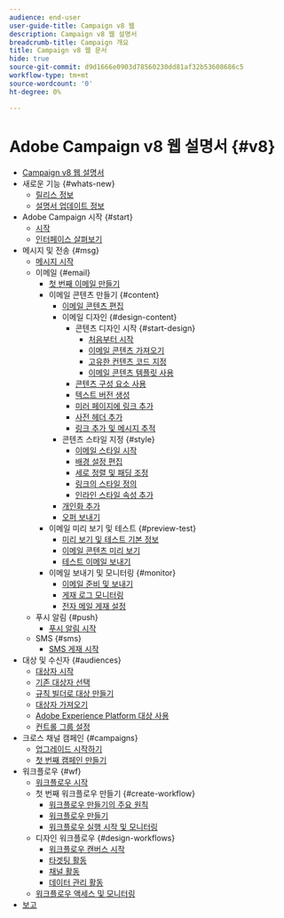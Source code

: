 ```yaml
---
audience: end-user
user-guide-title: Campaign v8 웹
description: Campaign v8 웹 설명서
breadcrumb-title: Campaign 개요
title: Campaign v8 웹 문서
hide: true
source-git-commit: d9d1666e0903d78560230dd81af32b53608686c5
workflow-type: tm+mt
source-wordcount: '0'
ht-degree: 0%

---
```



# Adobe Campaign v8 웹 설명서 {#v8}

+ [Campaign v8 웹 설명서](campaign-web-home.md)
+ 새로운 기능 {#whats-new}
   + [릴리스 정보](rn/release-notes.md)
   + [설명서 업데이트 정보](rn/documentation-updates.md)
+ Adobe Campaign 시작 {#start}
   + [시작](get-started/get-started.md)
   + [인터페이스 살펴보기](get-started/user-interface.md)
+ 메시지 및 전송 {#msg}
   + [메시지 시작](email/gs-messages.md)
   + 이메일 {#email}
      + [첫 번째 이메일 만들기](email/create-email.md)
      + 이메일 콘텐츠 만들기 {#content}
         + [이메일 콘텐츠 편집](content/edit-content.md)
         + 이메일 디자인 {#design-content}
            + 콘텐츠 디자인 시작 {#start-design}
               + [처음부터 시작 ](content/create-email-content.md)
               + [이메일 콘텐츠 가져오기](content/existing-content.md)
               + [고유한 컨텐츠 코드 지정](content/code-content.md)
               + [이메일 콘텐츠 템플릿 사용](content/email-templates.md)
            + [콘텐츠 구성 요소 사용](content/content-components.md)
            + [텍스트 버전 생성](content/text-version-email.md)
            + [미러 페이지에 링크 추가](content/mirror-page.md)
            + [사전 헤더 추가](content/preheader.md)
            + [링크 추가 및 메시지 추적](content/message-tracking.md)
         + 콘텐츠 스타일 지정 {#style}
            + [이메일 스타일 시작](content/get-started-email-style.md)
            + [배경 설정 편집](content/backgrounds.md)
            + [세로 정렬 및 패딩 조정](content/alignment-and-padding.md)
            + [링크의 스타일 정의](content/styling-links.md)
            + [인라인 스타일 속성 추가](content/inline-styling.md)
         + [개인화 추가](personalization/personalize.md)
         + [오퍼 보내기](content/offers.md)
      + 이메일 미리 보기 및 테스트 {#preview-test}
         + [미리 보기 및 테스트 기본 정보](preview-test/preview-test.md)
         + [이메일 콘텐츠 미리 보기](preview-test/preview-content.md)
         + [테스트 이메일 보내기](preview-test/proofs.md)
      + 이메일 보내기 및 모니터링 {#monitor}
         + [이메일 준비 및 보내기](monitor/prepare-send.md)
         + [게재 로그 모니터링](monitor/delivery-logs.md)
         + [전자 메일 게재 설정](advanced-settings/delivery-settings.md)
   + 푸시 알림 {#push}
      + [푸시 알림 시작](push/gs-push.md)
   + SMS {#sms}
      + [SMS 게재 시작](sms/gs-sms.md)
+ 대상 및 수신자 {#audiences}
   + [대상자 시작](audience/about-audiences.md)
   + [기존 대상자 선택](audience/add-audience.md)
   + [규칙 빌더로 대상 만들기](audience/segment-builder.md)
   + [대상자 가져오기](audience/import-audience.md)
   + [Adobe Experience Platform 대상 사용](audience/aep-audience.md)
   + [컨트롤 그룹 설정](audience/control-group.md)
+ 크로스 채널 캠페인 {#campaigns}
   + [업그레이드 시작하기](campaigns/gs-campaigns.md)
   + [첫 번째 캠페인 만들기](campaigns/create-campaigns.md)
+ 워크플로우 {#wf}
   + [워크플로우 시작](workflows/gs-workflows.md)
   + 첫 번째 워크플로우 만들기 {#create-workflow}
      + [워크플로우 만들기의 주요 원칙](workflows/gs-workflow-creation.md)
      + [워크플로우 만들기](workflows/create-workflow.md)
      + [워크플로우 실행 시작 및 모니터링](workflows/start-monitor-workflows.md)
   + 디자인 워크플로우 {#design-workflows}
      + [워크플로우 캔버스 시작](workflows/gs-canvas.md)
      + [타겟팅 활동](workflows/targeting-activities.md)
      + [채널 활동](workflows/channel-activities.md)
      + [데이터 관리 활동](workflows/data-management-activities.md)
   + [워크플로우 액세스 및 모니터링](workflows/access-monitor.md)
+ [보고](reporting/reports.md)


